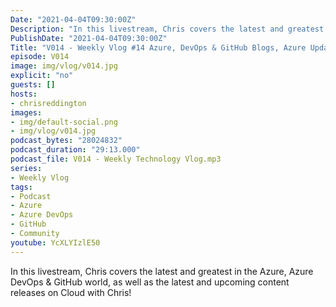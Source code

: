 ```yaml
---
Date: "2021-04-04T09:30:00Z"
Description: "In this livestream, Chris covers the latest and greatest in the Azure, Azure DevOps & GitHub world, as well as the latest and upcoming content releases on Cloud with Chris!"
PublishDate: "2021-04-04T09:30:00Z"
Title: "V014 - Weekly Vlog #14 Azure, DevOps & GitHub Blogs, Azure Updates & New CloudWithChris content"
episode: V014
image: img/vlog/v014.jpg
explicit: "no"
guests: []
hosts:
- chrisreddington
images:
- img/default-social.png
- img/vlog/v014.jpg
podcast_bytes: "28024832"
podcast_duration: "29:13.000"
podcast_file: V014 - Weekly Technology Vlog.mp3
series:
- Weekly Vlog
tags:
- Podcast
- Azure
- Azure DevOps
- GitHub
- Community
youtube: YcXLYIzlE50
---
```

In this livestream, Chris covers the latest and greatest in the Azure, Azure DevOps & GitHub world, as well as the latest and upcoming content releases on Cloud with Chris!